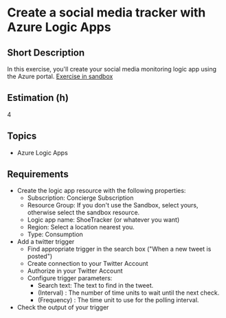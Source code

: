 # Create a social media tracker with Azure Logic Apps

## Short Description

In this exercise, you'll create your social media monitoring logic app using the Azure portal.
[Exercise in sandbox](https://learn.microsoft.com/en-us/training/modules/route-and-process-data-logic-apps/4-ex-create-social-media-tracker)

## Estimation (h)

4

## Topics

* Azure Logic Apps

## Requirements

* Create the logic app resource with the following properties:
  * Subscription: Concierge Subscription
  * Resource Group: If you don't use the Sandbox, select yours, otherwise select the sandbox resource.
  * Logic app name: ShoeTracker (or whatever you want)
  * Region: Select a location nearest you.
  * Type: Consumption
* Add a twitter trigger
  * Find appropriate trigger in the search box ("When a new tweet is posted")
  * Create connection to your Twitter Account
  * Authorize in your Twitter Account
  * Configure trigger parameters:
    * Search text: The text to find in the tweet.
    * (Interval) : The number of time units to wait until the next check.
    * (Frequency) : The time unit to use for the polling interval.
* Check the output of your trigger
